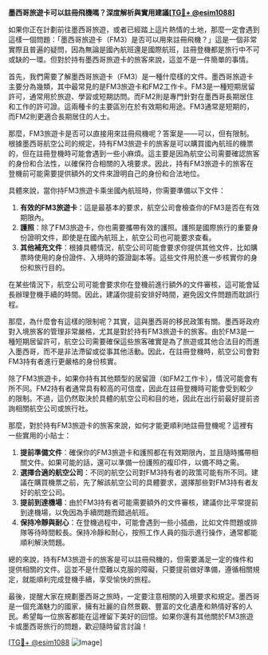 **墨西哥旅遊卡可以註冊飛機嗎？深度解析與實用建議[[TG💪+ @esim1088](https://t.me/s/esim1088)]**

如果你正在計劃前往墨西哥旅遊，或者已經踏上這片熱情的土地，那麼一定會遇到這樣一個問題：「墨西哥旅遊卡（FM3）是否可以用來註冊飛機？」這是一個非常實際且普遍的疑問，因為無論是國內航班還是國際航班，註冊登機都是旅行中不可或缺的一環。但對於持有墨西哥旅遊卡的旅客來說，這並不是一件簡單的事情。

首先，我們需要了解墨西哥旅遊卡（FM3）是一種什麼樣的文件。墨西哥旅遊卡主要分為幾類，其中最常見的是FM3旅遊卡和FM2工作卡。FM3是一種短期居留許可，通常用於旅遊、學習或短期訪問。而FM2則是專門針對在墨西哥長期居住和工作的許可證。這兩種卡的主要區別在於有效期和用途。FM3通常是短期的，而FM2則更適合長期居住的人士。

那麼，FM3旅遊卡是否可以直接用來註冊飛機呢？答案是——可以，但有限制。根據墨西哥航空公司的規定，持有FM3旅遊卡的旅客是可以購買國內航班的機票的，但在註冊登機時可能會遇到一些小麻煩。這主要是因為航空公司需要確認旅客的身份和合法性，以確保符合相關的入境要求。因此，持有FM3旅遊卡的旅客在登機前可能需要提供額外的文件來證明自己的身份和合法地位。

具體來說，當你持FM3旅遊卡乘坐國內航班時，你需要準備以下文件：

1. **有效的FM3旅遊卡**：這是最基本的要求，航空公司會檢查你的FM3是否在有效期限內。
2. **護照**：除了FM3旅遊卡，你也需要攜帶有效的護照。護照是國際旅行的重要身份證明文件，即使是在國內航班上，航空公司也可能要求查看。
3. **其他補充文件**：根據具體情況，航空公司可能會要求你提供其他文件，比如購票時使用的身份證件、入境時的簽證副本等。這些文件用於進一步核實你的身份和旅行目的。

在某些情況下，航空公司可能會要求你在登機前進行額外的文件審核，這可能會延長辦理登機手續的時間。因此，建議你提前安排好時間，避免因文件問題而耽誤行程。

那麼，為什麼會有這樣的限制呢？其實，這與墨西哥的移民政策有關。墨西哥政府對入境旅客的管理非常嚴格，尤其是對於持有FM3旅遊卡的旅客。由於FM3是一種短期居留許可，航空公司需要確保這些旅客確實是為了旅遊或其他合法目的而進入墨西哥，而不是非法滯留或從事其他活動。因此，在註冊登機時，航空公司會對FM3持有者進行更嚴格的身份核實。

除了FM3旅遊卡，如果你持有其他類型的居留證（如FM2工作卡），情況可能會有所不同。FM2持有者通常具有較高的可信度，因此在註冊登機時可能會受到較少的限制。不過，這仍然取決於具體的航空公司和目的地，因此在出行前最好提前咨詢相關航空公司或旅行社。

那麼，對於持有FM3旅遊卡的旅客來說，如何才能更順利地註冊登機呢？這裡有一些實用的小貼士：

1. **提前準備文件**：確保你的FM3旅遊卡和護照都在有效期限內，並且隨時攜帶相關文件。如果可能的話，還可以準備一份護照的複印件，以備不時之需。
2. **選擇合適的航空公司**：不同的航空公司對FM3持有者的政策可能有所不同。建議在購買機票之前，先了解該航空公司的具體要求，選擇那些對FM3持有者友好的航空公司。
3. **提前到達機場**：由於FM3持有者可能需要額外的文件審核，建議你比平常提前到達機場，以免因為手續問題而錯過航班。
4. **保持冷靜與耐心**：在登機過程中，可能會遇到一些小插曲，比如文件問題或排隊等待時間較長。保持冷靜和耐心，按照工作人員的指示進行操作，通常都能順利解決問題。

總的來說，持有FM3旅遊卡的旅客是可以註冊飛機的，但需要滿足一定的條件和提供相關的文件。這並不是什麼難以克服的障礙，只要提前做好準備，遵循相關規定，就能順利完成登機手續，享受愉快的旅程。

最後，提醒大家在規劃墨西哥之旅時，一定要注意相關的入境要求和規定。墨西哥是一個充滿魅力的國家，擁有壯麗的自然景觀、豐富的文化遺產和熱情好客的人民。希望每一位旅客都能在這裡留下美好的回憶。如果你還有其他關於FM3旅遊卡或墨西哥旅行的問題，歡迎隨時留言討論！

[[TG💪+ @esim1088](https://t.me/s/esim1088) ![Image](https://i.postimg.cc/4NQfJmqS/Snipaste-2025-05-13-00-14-12.png)]